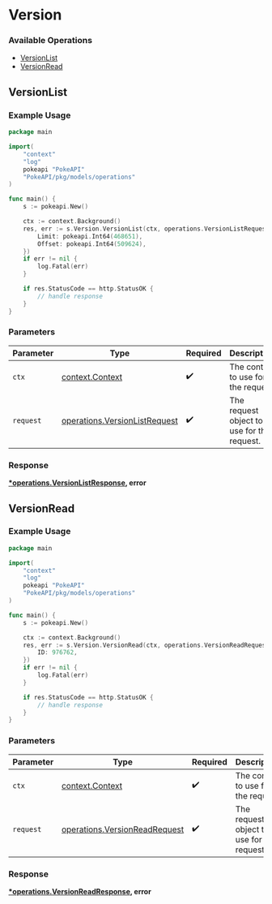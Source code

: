# Version

### Available Operations

* [VersionList](#versionlist)
* [VersionRead](#versionread)

## VersionList

### Example Usage

```go
package main

import(
	"context"
	"log"
	pokeapi "PokeAPI"
	"PokeAPI/pkg/models/operations"
)

func main() {
    s := pokeapi.New()

    ctx := context.Background()
    res, err := s.Version.VersionList(ctx, operations.VersionListRequest{
        Limit: pokeapi.Int64(468651),
        Offset: pokeapi.Int64(509624),
    })
    if err != nil {
        log.Fatal(err)
    }

    if res.StatusCode == http.StatusOK {
        // handle response
    }
}
```

### Parameters

| Parameter                                                                      | Type                                                                           | Required                                                                       | Description                                                                    |
| ------------------------------------------------------------------------------ | ------------------------------------------------------------------------------ | ------------------------------------------------------------------------------ | ------------------------------------------------------------------------------ |
| `ctx`                                                                          | [context.Context](https://pkg.go.dev/context#Context)                          | :heavy_check_mark:                                                             | The context to use for the request.                                            |
| `request`                                                                      | [operations.VersionListRequest](../../models/operations/versionlistrequest.md) | :heavy_check_mark:                                                             | The request object to use for the request.                                     |


### Response

**[*operations.VersionListResponse](../../models/operations/versionlistresponse.md), error**


## VersionRead

### Example Usage

```go
package main

import(
	"context"
	"log"
	pokeapi "PokeAPI"
	"PokeAPI/pkg/models/operations"
)

func main() {
    s := pokeapi.New()

    ctx := context.Background()
    res, err := s.Version.VersionRead(ctx, operations.VersionReadRequest{
        ID: 976762,
    })
    if err != nil {
        log.Fatal(err)
    }

    if res.StatusCode == http.StatusOK {
        // handle response
    }
}
```

### Parameters

| Parameter                                                                      | Type                                                                           | Required                                                                       | Description                                                                    |
| ------------------------------------------------------------------------------ | ------------------------------------------------------------------------------ | ------------------------------------------------------------------------------ | ------------------------------------------------------------------------------ |
| `ctx`                                                                          | [context.Context](https://pkg.go.dev/context#Context)                          | :heavy_check_mark:                                                             | The context to use for the request.                                            |
| `request`                                                                      | [operations.VersionReadRequest](../../models/operations/versionreadrequest.md) | :heavy_check_mark:                                                             | The request object to use for the request.                                     |


### Response

**[*operations.VersionReadResponse](../../models/operations/versionreadresponse.md), error**

